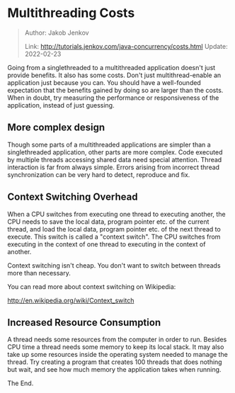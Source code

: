 # Multithreading Costs

> Author: Jakob Jenkov
>
> Link: http://tutorials.jenkov.com/java-concurrency/costs.html  Update: 2022-02-23

Going from a singlethreaded to a multithreaded application doesn't just provide benefits. It also has some costs. Don't just multithread-enable an application just because you can. You should have a well-founded expectation that the benefits gained by doing so are larger than the costs. When in doubt, try measuring the performance or responsiveness of the application, instead of just guessing.

## More complex design

Though some parts of a multithreaded applications are simpler than a singlethreaded application, other parts are more complex. Code executed by multiple threads accessing shared data need special attention. Thread interaction is far from always simple. Errors arising from incorrect thread synchronization can be very hard to detect, reproduce and fix.

## Context Switching Overhead

When a CPU switches from executing one thread to executing another, the CPU needs to save the local data, program pointer etc. of the current thread, and load the local data, program pointer etc. of the next thread to execute. This switch is called a "context switch". The CPU switches from executing in the context of one thread to executing in the context of another.

Context switching isn't cheap. You don't want to switch between threads more than necessary.

You can read more about context switching on Wikipedia:

http://en.wikipedia.org/wiki/Context_switch

## Increased Resource Consumption

A thread needs some resources from the computer in order to run. Besides CPU time a thread needs some memory to keep its local stack. It may also take up some resources inside the operating system needed to manage the thread. Try creating a program that creates 100 threads that does nothing but wait, and see how much memory the application takes when running.

The End.